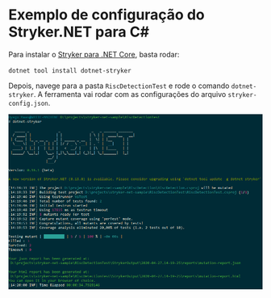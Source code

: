 # Exemplo de configuração do Stryker.NET para C#

Para instalar o [Stryker para .NET Core](https://stryker-mutator.io/stryker-net/), basta rodar:

`dotnet tool install dotnet-stryker`

Depois, navege para a pasta `RiscDetectionTest` e rode o comando `dotnet-stryker`. A ferramenta vai rodar com as configurações do arquivo `stryker-config.json`.

![Exemplo da execução do Stryker no bash](/docs/img/stryker-console.png)
